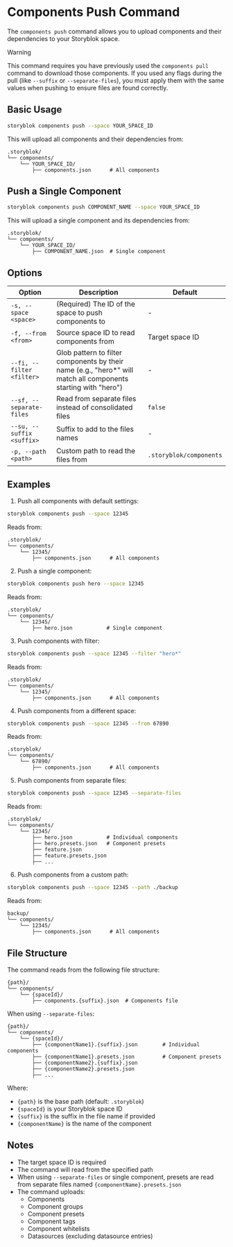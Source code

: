 # Components Push Command

The `components push` command allows you to upload components and their dependencies to your Storyblok space.

> [!WARNING]
> This command requires you have previously used the `components pull` command to download those components. If you used any flags during the pull (like `--suffix` or `--separate-files`), you must apply them with the same values when pushing to ensure files are found correctly.

## Basic Usage

```bash
storyblok components push --space YOUR_SPACE_ID
```

This will upload all components and their dependencies from:
```
.storyblok/
└── components/
    └── YOUR_SPACE_ID/
        ├── components.json      # All components
```

## Push a Single Component

```bash
storyblok components push COMPONENT_NAME --space YOUR_SPACE_ID
```

This will upload a single component and its dependencies from:
```
.storyblok/
└── components/
    └── YOUR_SPACE_ID/
        ├── COMPONENT_NAME.json  # Single component
```

## Options

| Option                    | Description                                                                                                    | Default                 |
| ------------------------- | -------------------------------------------------------------------------------------------------------------- | ----------------------- |
| `-s, --space <space>`     | (Required) The ID of the space to push components to                                                           | -                       |
| `-f, --from <from>`       | Source space ID to read components from                                                                        | Target space ID         |
| `--fi, --filter <filter>` | Glob pattern to filter components by their name (e.g., "hero*" will match all components starting with "hero") | -                       |
| `--sf, --separate-files`  | Read from separate files instead of consolidated files                                                         | `false`                 |
| `--su, --suffix <suffix>` | Suffix to add to the files names                                                                               | -                       |
| `-p, --path <path>`       | Custom path to read the files from                                                                             | `.storyblok/components` |

## Examples

1. Push all components with default settings:
```bash
storyblok components push --space 12345
```
Reads from:
```
.storyblok/
└── components/
    └── 12345/
        ├── components.json      # All components
```

2. Push a single component:
```bash
storyblok components push hero --space 12345
```
Reads from:
```
.storyblok/
└── components/
    └── 12345/
        ├── hero.json           # Single component
```

3. Push components with filter:
```bash
storyblok components push --space 12345 --filter "hero*"
```
Reads from:
```
.storyblok/
└── components/
    └── 12345/
        ├── components.json      # All components
```

4. Push components from a different space:
```bash
storyblok components push --space 12345 --from 67890
```
Reads from:
```
.storyblok/
└── components/
    └── 67890/
        ├── components.json      # All components
```

5. Push components from separate files:
```bash
storyblok components push --space 12345 --separate-files
```
Reads from:
```
.storyblok/
└── components/
    └── 12345/
        ├── hero.json           # Individual components
        ├── hero.presets.json   # Component presets
        ├── feature.json
        ├── feature.presets.json
        ├── ...
```

6. Push components from a custom path:
```bash
storyblok components push --space 12345 --path ./backup
```
Reads from:
```
backup/
└── components/
    └── 12345/
        ├── components.json      # All components
```

## File Structure

The command reads from the following file structure:
```
{path}/
└── components/
    └── {spaceId}/
        ├── components.{suffix}.json  # Components file
```

When using `--separate-files`:
```
{path}/
└── components/
    └── {spaceId}/
        ├── {componentName1}.{suffix}.json        # Individual components
        ├── {componentName1}.presets.json         # Component presets
        ├── {componentName2}.{suffix}.json
        ├── {componentName2}.presets.json
        ├── ...
```

Where:
- `{path}` is the base path (default: `.storyblok`)
- `{spaceId}` is your Storyblok space ID
- `{suffix}` is the suffix in the file name if provided
- `{componentName}` is the name of the component

## Notes

- The target space ID is required
- The command will read from the specified path
- When using `--separate-files` or single component, presets are read from separate files named `{componentName}.presets.json`
- The command uploads:
  - Components
  - Component groups
  - Component presets
  - Component tags
  - Component whitelists
  - Datasources (excluding datasource entries)
